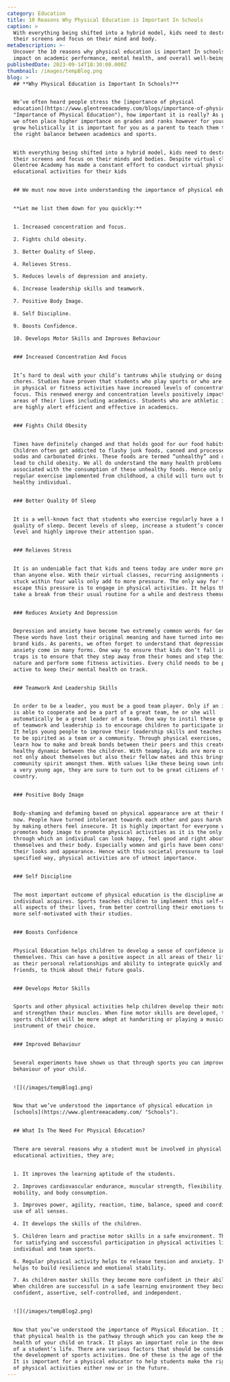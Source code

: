 ```yaml
---
category: Education
title: 10 Reasons Why Physical Education is Important In Schools
caption: >
  With everything being shifted into a hybrid model, kids need to destress from
  their screens and focus on their mind and body.
metaDescription: >-
  Uncover the 10 reasons why physical education is important In schools that
  impact on academic performance, mental health, and overall well-being.
publishedDate: 2023-09-14T18:30:00.000Z
thumbnail: /images/tempBlog.png
blog: >
  ## **Why Physical Education is Important In Schools?**


  We’ve often heard people stress the [importance of physical
  education](https://www.glentreeacademy.com/blogs/importance-of-physical-education
  "Importance of Physical Education"), how important it is really? As parents,
  we often place higher importance on grades and ranks however for your child to
  grow holistically it is important for you as a parent to teach them to have
  the right balance between academics and sports.


  With everything being shifted into a hybrid model, kids need to destress from
  their screens and focus on their minds and bodies. Despite virtual classes,
  Glentree Academy has made a constant effort to conduct virtual physical
  educational activities for their kids


  ## We must now move into understanding the importance of physical education


  **Let me list them down for you quickly:**


  1. Increased concentration and focus.

  2. Fights child obesity.

  3. Better Quality of Sleep.

  4. Relieves Stress.

  5. Reduces levels of depression and anxiety.

  6. Increase leadership skills and teamwork.

  7. Positive Body Image.

  8. Self Discipline.

  9. Boosts Confidence.

  10. Develops Motor Skills and Improves Behaviour


  ### Increased Concentration And Focus


  It’s hard to deal with your child’s tantrums while studying or doing any other
  chores. Studies have proven that students who play sports or who are involved
  in physical or fitness activities have increased levels of concentration and
  focus. This renewed energy and concentration levels positively impact all
  areas of their lives including academics. Students who are athletic in nature
  are highly alert efficient and effective in academics.


  ### Fights Child Obesity


  Times have definitely changed and that holds good for our food habits too.
  Children often get addicted to flashy junk foods, canned and processed foods,
  sodas and carbonated drinks. These foods are termed “unhealthy” and ultimately
  lead to child obesity. We all do understand the many health problems that are
  associated with the consumption of these unhealthy foods. Hence only with
  regular exercise implemented from childhood, a child will turn out to be a
  healthy individual.


  ### Better Quality Of Sleep


  It is a well-known fact that students who exercise regularly have a better
  quality of sleep. Decent levels of sleep, increase a student’s concentration
  level and highly improve their attention span.


  ### Relieves Stress


  It is an undeniable fact that kids and teens today are under more pressure
  than anyone else. With their virtual classes, recurring assignments and being
  stuck within four walls only add to more pressure. The only way for them to
  escape this pressure is to engage in physical activities. It helps them to
  take a break from their usual routine for a while and destress themselves.


  ### Reduces Anxiety And Depression


  Depression and anxiety have become two extremely common words for Gen-Z kids.
  These words have lost their original meaning and have turned into mere tags to
  brand kids. As parents, we often forget to understand that depression and
  anxiety come in many forms. One way to ensure that kids don’t fall into these
  traps is to ensure that they step away from their homes and step their foot in
  nature and perform some fitness activities. Every child needs to be physically
  active to keep their mental health on track.


  ### Teamwork And Leadership Skills


  In order to be a leader, you must be a good team player. Only if an individual
  is able to cooperate and be a part of a great team, he or she will
  automatically be a great leader of a team. One way to instil these qualities
  of teamwork and leadership is to encourage children to participate in sports.
  It helps young people to improve their leadership skills and teaches them how
  to be spirited as a team or a community. Through physical exercises, students
  learn how to make and break bonds between their peers and this creates a
  healthy dynamic between the children. With teamplay, kids are more concerned
  not only about themselves but also their fellow mates and this brings about a
  community spirit amongst them. With values like these being sown into them at
  a very young age, they are sure to turn out to be great citizens of the
  country.


  ### Positive Body Image


  Body-shaming and defaming based on physical appearance are at their highest
  now. People have turned intolerant towards each other and pass harsh comments
  by making others feel insecure. It is highly important for everyone who
  promotes body image to promote physical activities as it is the only way
  through which an individual can look happy, feel good and right about
  themselves and their body. Especially women and girls have been constantly for
  their looks and appearance. Hence with this societal pressure to look in a
  specified way, physical activities are of utmost importance.


  ### Self Discipline


  The most important outcome of physical education is the discipline an
  individual acquires. Sports teaches children to implement this self-control in
  all aspects of their lives, from better controlling their emotions to being
  more self-motivated with their studies.


  ### Boosts Confidence


  Physical Education helps children to develop a sense of confidence in
  themselves. This can have a positive aspect in all areas of their life, such
  as their personal relationships and ability to integrate quickly and make
  friends, to think about their future goals.


  ### Develops Motor Skills


  Sports and other physical activities help children develop their motor skills
  and strengthen their muscles. When fine motor skills are developed, through
  sports children will be more adept at handwriting or playing a musical
  instrument of their choice.


  ### Improved Behaviour


  Several experiments have shown us that through sports you can improve the
  behaviour of your child.


  ![](/images/tempBlog1.png)


  Now that we’ve understood the importance of physical education in
  [schools](https://www.glentreeacademy.com/ "Schools").


  ## What Is The Need For Physical Education?


  There are several reasons why a student must be involved in physical
  educational activities, they are;


  1. It improves the learning aptitude of the students.

  2. Improves cardiovascular endurance, muscular strength, flexibility,
  mobility, and body consumption.

  3. Improves power, agility, reaction, time, balance, speed and coordination by
  use of all senses.

  4. It develops the skills of the children.

  5. Children learn and practise motor skills in a safe environment. This allows
  for satisfying and successful participation in physical activities like
  individual and team sports.

  6. Regular physical activity helps to release tension and anxiety. It also
  helps to build resilience and emotional stability.

  7. As children master skills they become more confident in their abilities.
  When children are successful in a safe learning environment they become more
  confident, assertive, self-controlled, and independent.


  ![](/images/tempBlog2.png)


  Now that you’ve understood the importance of Physical Education. It is clear
  that physical health is the pathway through which you can keep the mental
  health of your child on track. It plays an important role in the development
  of a student’s life. There are various factors that should be considered in
  the development of sports activities. One of these is the age of the student.
  It is important for a physical educator to help students make the right choice
  of physical activities either now or in the future.
---
```


